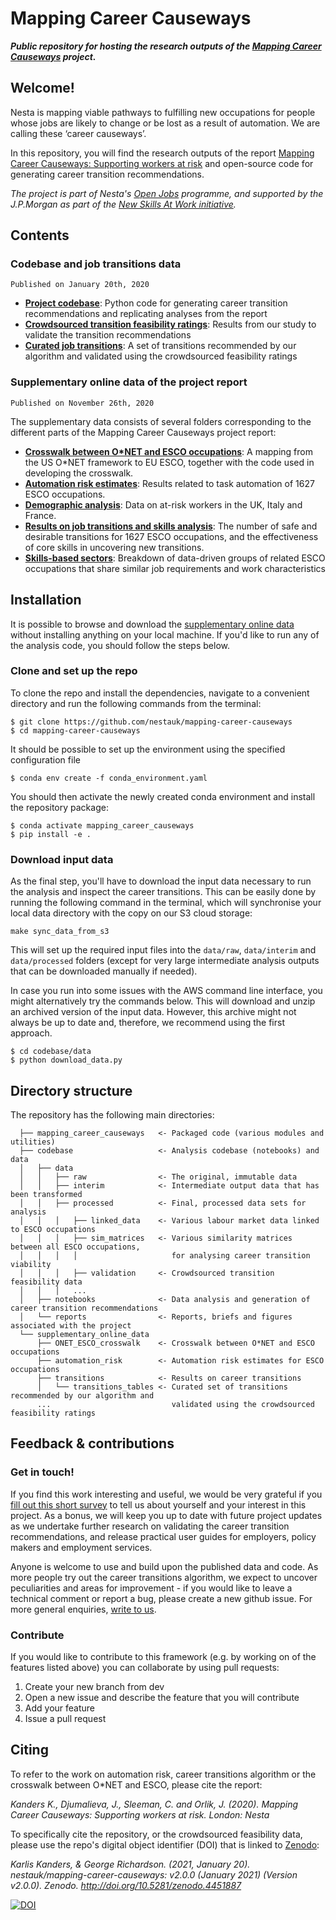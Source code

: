 # Mapping Career Causeways

***Public repository for hosting the research outputs of the [Mapping Career Causeways](https://www.nesta.org.uk/project/mapping-career-causeways/) project.***

## Welcome!

Nesta is mapping viable pathways to fulfilling new occupations for people whose jobs are likely to change or be lost as a result of automation. We are calling these ‘career causeways’.

In this repository, you will find the research outputs of the report [Mapping Career Causeways: Supporting workers at risk](https://www.nesta.org.uk/report/mapping-career-causeways-supporting-workers-risk/) and open-source code for generating career transition recommendations.

*The project is part of Nesta's [Open Jobs](https://www.nesta.org.uk/project/open-jobs/) programme, and supported by the J.P.Morgan as part of the [New Skills At Work initiative](https://www.jpmorganchase.com/impact/our-approach/jobs-and-skills).*

## Contents

### Codebase and job transitions data

`Published on January 20th, 2020`

- [**Project codebase**](https://github.com/nestauk/mapping-career-causeways/tree/main/codebase/): Python code for generating career transition recommendations and replicating analyses from the report
- [**Crowdsourced transition feasibility ratings**](https://github.com/nestauk/mapping-career-causeways/tree/main/codebase/reports/crowd_feasibility_ratings/): Results from our study to validate the transition recommendations
- [**Curated job transitions**](https://github.com/nestauk/mapping-career-causeways/tree/main/supplementary_online_data/transitions/transitions_tables/): A set of transitions recommended by our algorithm and validated using the crowdsourced feasibility ratings

### Supplementary online data of the project report

`Published on November 26th, 2020`

The supplementary data consists of several folders corresponding to the different parts of the Mapping Career Causeways project report:

- [**Crosswalk between O\*NET and ESCO occupations**](https://github.com/nestauk/mapping-career-causeways/tree/main/supplementary_online_data/ONET_ESCO_crosswalk/):
A mapping from the US O*NET framework to EU ESCO, together with the code used in developing the crosswalk.
- [**Automation risk estimates**](https://github.com/nestauk/mapping-career-causeways/tree/main/supplementary_online_data/automation_risk/):
Results related to task automation of 1627 ESCO occupations.
- [**Demographic analysis**](https://github.com/nestauk/mapping-career-causeways/tree/main/supplementary_online_data/demographic_analysis/):
Data on at-risk workers in the UK, Italy and France.
- [**Results on job transitions and skills analysis**](https://github.com/nestauk/mapping-career-causeways/tree/main/supplementary_online_data/transitions/): The number of safe and desirable transitions for 1627 ESCO occupations, and the effectiveness of core skills in uncovering new transitions.
- [**Skills-based sectors**](https://github.com/nestauk/mapping-career-causeways/tree/main/supplementary_online_data/skills_based_sectors): Breakdown of data-driven groups of related ESCO occupations that share similar job requirements and work characteristics

## Installation

It is possible to browse and download the [supplementary online data](https://github.com/nestauk/mapping-career-causeways/tree/main/supplementary_online_data) without installing anything on your local machine. If you'd like to run any of the analysis code, you should follow the steps below.

### Clone and set up the repo

To clone the repo and install the dependencies, navigate to a convenient directory and run the following commands from the terminal:

```shell
$ git clone https://github.com/nestauk/mapping-career-causeways
$ cd mapping-career-causeways
```

It should be possible to set up the environment using the specified configuration file

```shell
$ conda env create -f conda_environment.yaml
```
You should then activate the newly created conda environment and install the repository package:

```shell
$ conda activate mapping_career_causeways
$ pip install -e .
```
### Download input data

As the final step, you'll have to download the input data necessary to run the analysis and inspect the career transitions. This can be easily done by running the following command in the terminal, which will synchronise your local data directory with the copy on our S3 cloud storage:

```
make sync_data_from_s3
```

This will set up the required input files into the `data/raw`, `data/interim` and `data/processed` folders (except for very large intermediate analysis outputs that can be downloaded manually if needed).

In case you run into some issues with the AWS command line interface, you might alternatively try the commands below. This will
download and unzip an archived version of the input data. However, this archive might not always be up to date and, therefore, we recommend using the first approach.

```
$ cd codebase/data
$ python download_data.py
```

## Directory structure

The repository has the following main directories:

```
  ├── mapping_career_causeways   <- Packaged code (various modules and utilities)
  ├── codebase                   <- Analysis codebase (notebooks) and data
  │   ├── data
  │   │   ├── raw                <- The original, immutable data
  │   │   ├── interim            <- Intermediate output data that has been transformed
  │   │   ├── processed          <- Final, processed data sets for analysis
  │   │   │   ├── linked_data    <- Various labour market data linked to ESCO occupations
  │   │   │   ├── sim_matrices   <- Various similarity matrices between all ESCO occupations,
  │   │   │   │                     for analysing career transition viability
  │   │   │   ├── validation     <- Crowdsourced transition feasibility data
  │   │   │   ...    
  │   ├── notebooks              <- Data analysis and generation of career transition recommendations
  │   └── reports                <- Reports, briefs and figures associated with the project
  └── supplementary_online_data  
      ├── ONET_ESCO_crosswalk    <- Crosswalk between O*NET and ESCO occupations     
      ├── automation_risk        <- Automation risk estimates for ESCO occupations
      ├── transitions            <- Results on career transitions
      │   └── transitions_tables <- Curated set of transitions recommended by our algorithm and
      ...                           validated using the crowdsourced feasibility ratings                                    
```

<a name="feedback"></a>
## Feedback & contributions

### Get in touch!
If you find this work interesting and useful, we would be very grateful if you [fill out this short survey](https://docs.google.com/forms/d/1IepcbAmIKAS2fDaDO4NfcI7uqNRkof02s52VmEYrZCY/edit?ts=6005b209&gxids=7628) to tell us about yourself and your interest in this project. As a bonus, we will keep you up to date with future project updates as we undertake further research on validating the career transition recommendations, and release practical user guides for employers, policy makers and employment services.

Anyone is welcome to use and build upon the published data and code. As more people try out the career transitions algorithm, we expect to uncover peculiarities and areas for improvement - if you would like to leave a technical comment or report a bug, please create a new github issue. For more general enquiries, [write to us](mailto:open.jobs@nesta.org.uk).

### Contribute
If you would like to contribute to this framework (e.g. by working on of the features listed above) you can collaborate by using pull requests:
1. Create your new branch from dev
2. Open a new issue and describe the feature that you will contribute
3. Add your feature
4. Issue a pull request

## Citing
To refer to the work on automation risk, career transitions algorithm or the crosswalk between O\*NET and ESCO, please cite the report:

*Kanders K., Djumalieva, J., Sleeman, C. and Orlik, J. (2020). Mapping Career Causeways: Supporting workers at risk. London: Nesta*

To specifically cite the repository, or the crowdsourced feasibility data, please use the repo's digital object identifier (DOI) that is linked to [Zenodo](https://zenodo.org/badge/latestdoi/307661339):

*Karlis Kanders, & George Richardson. (2021, January 20). nestauk/mapping-career-causeways: v2.0.0 (January 2021) (Version v2.0.0). Zenodo. http://doi.org/10.5281/zenodo.4451887*

[![DOI](https://zenodo.org/badge/307661339.svg)](https://zenodo.org/badge/latestdoi/307661339)



